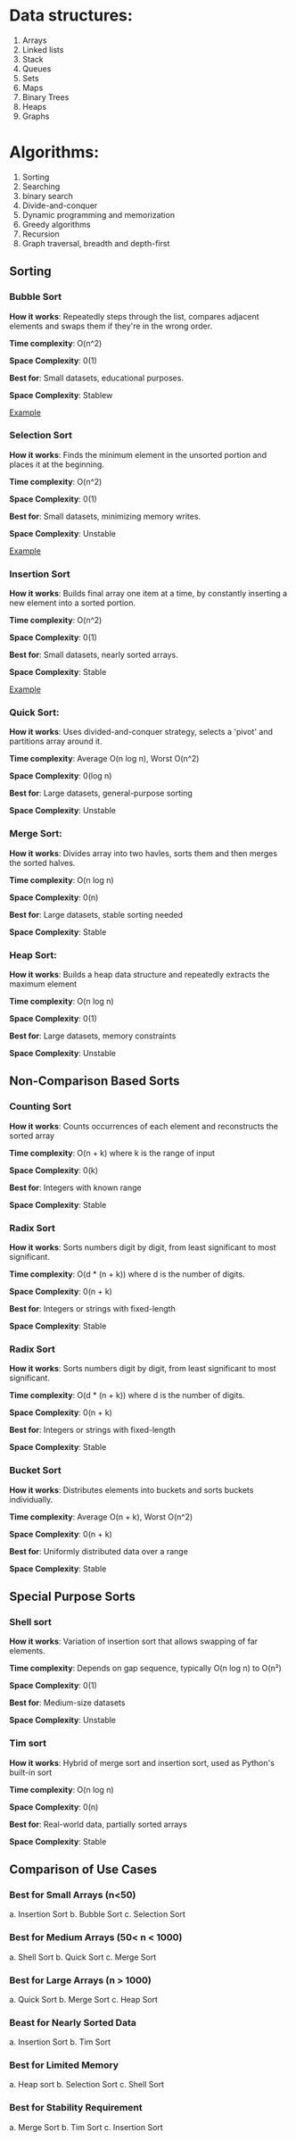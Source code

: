 # Data structures:

1. Arrays
2. Linked lists
3. Stack
4. Queues
5. Sets
6. Maps
7. Binary Trees
8. Heaps
9. Graphs

# Algorithms:

1. Sorting
2. Searching
3. binary search
4. Divide-and-conquer
5. Dynamic programming and memorization
6. Greedy algorithms
7. Recursion
8. Graph traversal, breadth and depth-first

## Sorting

### Bubble Sort

**How it works**: Repeatedly steps through the list, compares adjacent elements and swaps them if they're in the wrong order.

**Time complexity**: O(n^2) 

**Space Complexity**: 0(1)

**Best for**: Small datasets, educational purposes.

**Space Complexity**: Stablew

[Example](/leetcode/algorithms/bubble_sort.py)   

### Selection Sort

**How it works**: Finds the minimum element in the unsorted portion and places it at the beginning.

**Time complexity**: O(n^2) 

**Space Complexity**: 0(1)

**Best for**: Small datasets, minimizing memory writes.

**Space Complexity**: Unstable

[Example](/leetcode/algorithms/selection_sort.py)

### Insertion Sort

**How it works**: Builds final array one item at a time, by constantly inserting a new element into a sorted portion.

**Time complexity**: O(n^2) 

**Space Complexity**: 0(1)

**Best for**: Small datasets, nearly sorted arrays.

**Space Complexity**: Stable

[Example](/leetcode/algorithms/insertion_sort.py)

### Quick Sort:

**How it works**: Uses divided-and-conquer strategy, selects a 'pivot' and partitions array around it.

**Time complexity**: Average O(n log n), Worst O(n^2) 

**Space Complexity**: 0(log n)

**Best for**: Large datasets, general-purpose sorting

**Space Complexity**: Unstable

### Merge Sort:

**How it works**: Divides array into two havles, sorts them and then merges the sorted halves.

**Time complexity**: O(n log n) 

**Space Complexity**: 0(n)

**Best for**: Large datasets, stable sorting needed

**Space Complexity**: Stable

### Heap Sort:

**How it works**: Builds a heap data structure and repeatedly extracts the maximum element

**Time complexity**: O(n log n) 

**Space Complexity**: 0(1)

**Best for**: Large datasets, memory constraints

**Space Complexity**: Unstable

## Non-Comparison Based Sorts

### Counting Sort

**How it works**: Counts occurrences of each element and reconstructs the sorted array

**Time complexity**: O(n + k) where k is the range of input 

**Space Complexity**: 0(k)

**Best for**: Integers with known range

**Space Complexity**: Stable

### Radix Sort

**How it works**: Sorts numbers digit by digit, from least significant to most significant.

**Time complexity**: O(d * (n + k)) where d is the number of digits.

**Space Complexity**: 0(n + k)

**Best for**: Integers or strings with fixed-length

**Space Complexity**: Stable

### Radix Sort

**How it works**: Sorts numbers digit by digit, from least significant to most significant.

**Time complexity**: O(d * (n + k)) where d is the number of digits.

**Space Complexity**: 0(n + k)

**Best for**: Integers or strings with fixed-length

**Space Complexity**: Stable

### Bucket Sort

**How it works**: Distributes elements into buckets and sorts buckets individually.

**Time complexity**: Average O(n + k), Worst O(n^2)

**Space Complexity**: 0(n + k)

**Best for**: Uniformly distributed data over a range

**Space Complexity**: Stable

## Special Purpose Sorts

### Shell sort

**How it works**: Variation of insertion sort that allows swapping of far elements.

**Time complexity**: Depends on gap sequence, typically O(n log n) to O(n²)

**Space Complexity**: 0(1)

**Best for**: Medium-size datasets

**Space Complexity**: Unstable

### Tim sort

**How it works**: Hybrid of merge sort and insertion sort, used as Python's built-in sort

**Time complexity**: O(n log n)

**Space Complexity**: 0(n)

**Best for**: Real-world data, partially sorted arrays

**Space Complexity**: Stable

## Comparison of Use Cases

### Best for Small Arrays (n<50)

a. Insertion Sort
b. Bubble Sort
c. Selection Sort

### Best for Medium Arrays (50< n < 1000)

a. Shell Sort
b. Quick Sort
c. Merge Sort

### Best for Large Arrays (n > 1000)

a. Quick Sort
b. Merge Sort
c. Heap Sort

### Beast for Nearly Sorted Data

a. Insertion Sort
b. Tim Sort

### Best for Limited Memory

a. Heap sort
b. Selection Sort
c. Shell Sort

### Best for Stability Requirement

a. Merge Sort
b. Tim Sort
c. Insertion Sort

